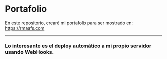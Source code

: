 # Portafolio

En este repositorio, crearé mi portafolio para ser mostrado en:<br>
https://rmaafs.com <br>

---

### Lo interesante es el deploy automático a mi propio servidor usando WebHooks.<br>
